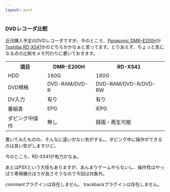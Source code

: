 ```yaml
---
layout: post
---
```

<h3>DVDレコーダ比較</h3>
<p>近日購入予定のDVDレコーダですが、今のところ、<a href="http://prodb.matsushita.co.jp/product/info.do?pg=04&hb=DMR-E200H">Panasonic DMR-E200H</a>か<a href="http://www.rd-style.com/top/topics_xs41.htm">Toshiba RD-XS41</a>かのどちらかかなぁと思ってます。とりあえず、ちょっと気になる点の比較をメモ代わりに書いておきます。</p>
<table>
<tr>
<th>項目</th>
<th>DMR-E200H</th>
<th>RD-XS41</th>
</tr>
<tr>
<td>HDD</td>
<td>160G</td>
<td>160G</td>
</tr>
<tr>
<td>DVD規格</td>
<td>DVD-RAM/DVD-R</td>
<td>DVD-RAM/DVD-R/DVD-RW</td>
</tr>
<tr>
<td>DV入力</td>
<td>有り</td>
<td>有り</td>
</tr>
<tr>
<td>番組表</td>
<td>EPG</td>
<td>iEPG</td>
</tr>
<tr>
<td>ダビング中操作</td>
<td>無し</td>
<td>録画・再生可能</td>
</tr>
</table>
<p>書いてみたものの、そんなに違いがない気がする。。ダビング中に操作ができるのは良い気がしますけど。</p>
<p>今のところ、RD-XS41が有力かなぁ。</p>
<p>あとはPSXという大技もありますが、あんまりゲームやらないし、操作性はやっぱり専用機のほうが良さそうなので今回は対象外。</p>
<p><span class="error">commentプラグインは存在しません。</span> <span class="error">trackbackプラグインは存在しません。</span> </p>
